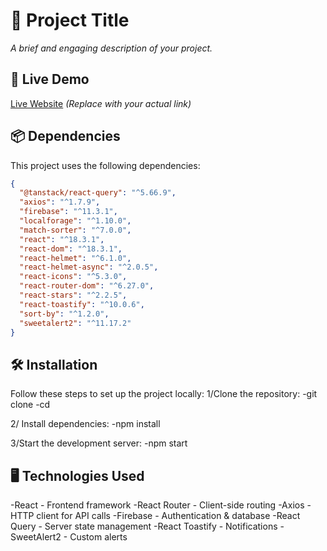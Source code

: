 # 📌 Project Title

_A brief and engaging description of your project._

## 🚀 Live Demo

[Live Website](#) _(Replace with your actual link)_

## 📦 Dependencies

This project uses the following dependencies:

```json
{
  "@tanstack/react-query": "^5.66.9",
  "axios": "^1.7.9",
  "firebase": "^11.3.1",
  "localforage": "^1.10.0",
  "match-sorter": "^7.0.0",
  "react": "^18.3.1",
  "react-dom": "^18.3.1",
  "react-helmet": "^6.1.0",
  "react-helmet-async": "^2.0.5",
  "react-icons": "^5.3.0",
  "react-router-dom": "^6.27.0",
  "react-stars": "^2.2.5",
  "react-toastify": "^10.0.6",
  "sort-by": "^1.2.0",
  "sweetalert2": "^11.17.2"
}
```

## 🛠️ Installation

Follow these steps to set up the project locally:
1/Clone the repository:
-git clone <repo-url>
-cd <project-folder>

2/ Install dependencies:
-npm install

3/Start the development server:
-npm start

## 🖥️ Technologies Used

-React - Frontend framework
-React Router - Client-side routing
-Axios - HTTP client for API calls
-Firebase - Authentication & database
-React Query - Server state management
-React Toastify - Notifications
-SweetAlert2 - Custom alerts
